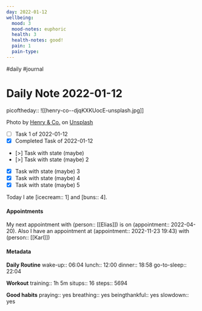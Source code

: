 ```yaml
---
day: 2022-01-12
wellbeing:
  mood: 3
  mood-notes: euphoric
  health: 3
  health-notes: good!
  pain: 1
  pain-type: 
---
```

#daily #journal

# Daily Note 2022-01-12

picoftheday:: ![[henry-co--djqKXKUocE-unsplash.jpg]]

Photo by <a href="https://unsplash.com/@hngstrm?utm_source=unsplash&utm_medium=referral&utm_content=creditCopyText">Henry & Co.</a> on <a href="https://unsplash.com/?utm_source=unsplash&utm_medium=referral&utm_content=creditCopyText">Unsplash</a>
  

- [ ] Task 1 of 2022-01-12
- [x] Completed Task of 2022-01-12
- [>] Task with state (maybe)
- [>] Task with state (maybe) 2
- [x] Task with state (maybe) 3
- [x] Task with state (maybe) 4
- [x] Task with state (maybe) 5

Today I ate [icecream:: 1] and [buns:: 4].

#### Appointments
My next appointment with (person:: [[Elias]]) is on (appointment:: 2022-04-20).
Also I have an appointment at (appointment:: 2022-11-23 19:43) with (person:: [[Karl]])

#### Metadata

**Daily Routine**
wake-up:: 06:04
lunch:: 12:00
dinner:: 18:58
go-to-sleep:: 22:04

**Workout**
training:: 1h 5m
situps:: 16
steps:: 5694

**Good habits**
praying:: yes
breathing:: yes
beingthankful:: yes
slowdown:: yes
